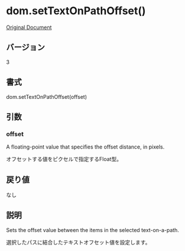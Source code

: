 # dom.setTextOnPathOffset()

[Original Document](http://help.adobe.com/en_US/fireworks/cs/extend/WS5b3ccc516d4fbf351e63e3d1183c94856c-78bb.html)

## バージョン

3

## 書式

dom.setTextOnPathOffset(offset)

## 引数

### offset

A floating-point value that specifies the offset distance, in pixels.

オフセットする値をピクセルで指定するFloat型。

## 戻り値

なし

## 説明

Sets the offset value between the items in the selected text-on-a-path.

選択したパスに結合したテキストオフセット値を設定します。
